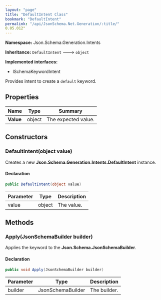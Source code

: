 ```yaml
---
layout: "page"
title: "DefaultIntent Class"
bookmark: "DefaultIntent"
permalink: "/api/JsonSchema.Net.Generation/:title/"
0.05.012"
---
```

**Namespace:** Json.Schema.Generation.Intents

**Inheritance:**
`DefaultIntent`
 🡒 
`object`

**Implemented interfaces:**

- ISchemaKeywordIntent

Provides intent to create a `default` keyword.

## Properties

| Name | Type | Summary |
|---|---|---|
| **Value** | object | The expected value. |

## Constructors

### DefaultIntent(object value)

Creates a new **Json.Schema.Generation.Intents.DefaultIntent** instance.

#### Declaration

```c#
public DefaultIntent(object value)
```

| Parameter | Type | Description |
|---|---|---|
| value | object | The value. |


## Methods

### Apply(JsonSchemaBuilder builder)

Applies the keyword to the **Json.Schema.JsonSchemaBuilder**.

#### Declaration

```c#
public void Apply(JsonSchemaBuilder builder)
```

| Parameter | Type | Description |
|---|---|---|
| builder | JsonSchemaBuilder | The builder. |


